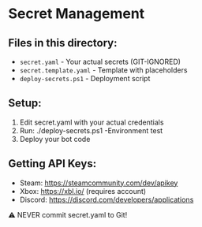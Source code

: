 # Secret Management

## Files in this directory:
- `secret.yaml` - Your actual secrets (GIT-IGNORED)
- `secret.template.yaml` - Template with placeholders  
- `deploy-secrets.ps1` - Deployment script

## Setup:
1. Edit secret.yaml with your actual credentials
2. Run: ./deploy-secrets.ps1 -Environment test
3. Deploy your bot code

## Getting API Keys:
- Steam: https://steamcommunity.com/dev/apikey  
- Xbox: https://xbl.io/ (requires account)
- Discord: https://discord.com/developers/applications

⚠️ NEVER commit secret.yaml to Git!

